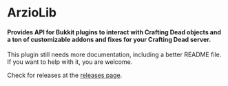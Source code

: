 # ArzioLib
#### Provides API for Bukkit plugins to interact with Crafting Dead objects and a ton of customizable addons and fixes for your Crafting Dead server.

This plugin still needs more documentation, including a better README file.  
If you want to help with it, you are welcome.

Check for releases at the [releases page](https://github.com/Arzio/ArzioLib/releases).
